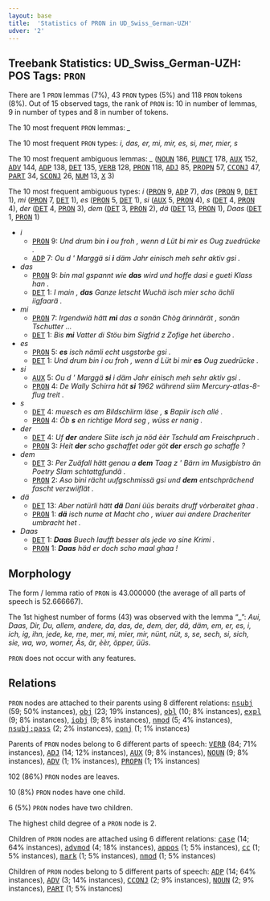 ```yaml
---
layout: base
title:  'Statistics of PRON in UD_Swiss_German-UZH'
udver: '2'
---
```


## Treebank Statistics: UD_Swiss_German-UZH: POS Tags: `PRON`

There are 1 `PRON` lemmas (7%), 43 `PRON` types (5%) and 118 `PRON` tokens (8%).
Out of 15 observed tags, the rank of `PRON` is: 10 in number of lemmas, 9 in number of types and 8 in number of tokens.

The 10 most frequent `PRON` lemmas: <em>_</em>

The 10 most frequent `PRON` types:  <em>i, das, er, mi, mir, es, si, mer, mier, s</em>

The 10 most frequent ambiguous lemmas: <em>_</em> (<tt><a href="gsw_uzh-pos-NOUN.html">NOUN</a></tt> 186, <tt><a href="gsw_uzh-pos-PUNCT.html">PUNCT</a></tt> 178, <tt><a href="gsw_uzh-pos-AUX.html">AUX</a></tt> 152, <tt><a href="gsw_uzh-pos-ADV.html">ADV</a></tt> 144, <tt><a href="gsw_uzh-pos-ADP.html">ADP</a></tt> 138, <tt><a href="gsw_uzh-pos-DET.html">DET</a></tt> 135, <tt><a href="gsw_uzh-pos-VERB.html">VERB</a></tt> 128, <tt><a href="gsw_uzh-pos-PRON.html">PRON</a></tt> 118, <tt><a href="gsw_uzh-pos-ADJ.html">ADJ</a></tt> 85, <tt><a href="gsw_uzh-pos-PROPN.html">PROPN</a></tt> 57, <tt><a href="gsw_uzh-pos-CCONJ.html">CCONJ</a></tt> 47, <tt><a href="gsw_uzh-pos-PART.html">PART</a></tt> 34, <tt><a href="gsw_uzh-pos-SCONJ.html">SCONJ</a></tt> 26, <tt><a href="gsw_uzh-pos-NUM.html">NUM</a></tt> 13, <tt><a href="gsw_uzh-pos-X.html">X</a></tt> 3)

The 10 most frequent ambiguous types:  <em>i</em> (<tt><a href="gsw_uzh-pos-PRON.html">PRON</a></tt> 9, <tt><a href="gsw_uzh-pos-ADP.html">ADP</a></tt> 7), <em>das</em> (<tt><a href="gsw_uzh-pos-PRON.html">PRON</a></tt> 9, <tt><a href="gsw_uzh-pos-DET.html">DET</a></tt> 1), <em>mi</em> (<tt><a href="gsw_uzh-pos-PRON.html">PRON</a></tt> 7, <tt><a href="gsw_uzh-pos-DET.html">DET</a></tt> 1), <em>es</em> (<tt><a href="gsw_uzh-pos-PRON.html">PRON</a></tt> 5, <tt><a href="gsw_uzh-pos-DET.html">DET</a></tt> 1), <em>si</em> (<tt><a href="gsw_uzh-pos-AUX.html">AUX</a></tt> 5, <tt><a href="gsw_uzh-pos-PRON.html">PRON</a></tt> 4), <em>s</em> (<tt><a href="gsw_uzh-pos-DET.html">DET</a></tt> 4, <tt><a href="gsw_uzh-pos-PRON.html">PRON</a></tt> 4), <em>der</em> (<tt><a href="gsw_uzh-pos-DET.html">DET</a></tt> 4, <tt><a href="gsw_uzh-pos-PRON.html">PRON</a></tt> 3), <em>dem</em> (<tt><a href="gsw_uzh-pos-DET.html">DET</a></tt> 3, <tt><a href="gsw_uzh-pos-PRON.html">PRON</a></tt> 2), <em>dä</em> (<tt><a href="gsw_uzh-pos-DET.html">DET</a></tt> 13, <tt><a href="gsw_uzh-pos-PRON.html">PRON</a></tt> 1), <em>Daas</em> (<tt><a href="gsw_uzh-pos-DET.html">DET</a></tt> 1, <tt><a href="gsw_uzh-pos-PRON.html">PRON</a></tt> 1)


* <em>i</em>
  * <tt><a href="gsw_uzh-pos-PRON.html">PRON</a></tt> 9: <em>Und drum bin <b>i</b> ou froh , wenn d Lüt bi mir es Oug zuedrücke .</em>
  * <tt><a href="gsw_uzh-pos-ADP.html">ADP</a></tt> 7: <em>Ou d ' Marggä si <b>i</b> däm Jahr einisch meh sehr aktiv gsi .</em>
* <em>das</em>
  * <tt><a href="gsw_uzh-pos-PRON.html">PRON</a></tt> 9: <em>bin mal gspannt wie <b>das</b> wird und hoffe dasi e gueti Klass han .</em>
  * <tt><a href="gsw_uzh-pos-DET.html">DET</a></tt> 1: <em>I main , <b>das</b> Ganze letscht Wuchä isch mier scho ächli iigfaarä .</em>
* <em>mi</em>
  * <tt><a href="gsw_uzh-pos-PRON.html">PRON</a></tt> 7: <em>Irgendwiä hätt <b>mi</b> das a sonän Chòg ärinnärät , sonän Tschutter ...</em>
  * <tt><a href="gsw_uzh-pos-DET.html">DET</a></tt> 1: <em>Bis <b>mi</b> Vatter di Stöu bim Sigfrid z Zofige het übercho .</em>
* <em>es</em>
  * <tt><a href="gsw_uzh-pos-PRON.html">PRON</a></tt> 5: <em><b>es</b> isch nämli echt usgstorbe gsi .</em>
  * <tt><a href="gsw_uzh-pos-DET.html">DET</a></tt> 1: <em>Und drum bin i ou froh , wenn d Lüt bi mir <b>es</b> Oug zuedrücke .</em>
* <em>si</em>
  * <tt><a href="gsw_uzh-pos-AUX.html">AUX</a></tt> 5: <em>Ou d ' Marggä <b>si</b> i däm Jahr einisch meh sehr aktiv gsi .</em>
  * <tt><a href="gsw_uzh-pos-PRON.html">PRON</a></tt> 4: <em>De Wally Schirra hät <b>si</b> 1962 während siim Mercury-atlas-8-flug treit .</em>
* <em>s</em>
  * <tt><a href="gsw_uzh-pos-DET.html">DET</a></tt> 4: <em>muesch es am Bildschììrm läse , <b>s</b> Bapiir isch allé .</em>
  * <tt><a href="gsw_uzh-pos-PRON.html">PRON</a></tt> 4: <em>Öb <b>s</b> en richtige Mord seg , wüss er nanig .</em>
* <em>der</em>
  * <tt><a href="gsw_uzh-pos-DET.html">DET</a></tt> 4: <em>Uf <b>der</b> andere Siite isch ja nöd èèr Tschuld am Freischpruch .</em>
  * <tt><a href="gsw_uzh-pos-PRON.html">PRON</a></tt> 3: <em>Heit <b>der</b> scho gschaffet oder göt <b>der</b> ersch go schaffe ?</em>
* <em>dem</em>
  * <tt><a href="gsw_uzh-pos-DET.html">DET</a></tt> 3: <em>Per Zuäfall hätt genau a <b>dem</b> Taag z ' Bärn im Musigbistro än Poetry Slam schtattgfundä .</em>
  * <tt><a href="gsw_uzh-pos-PRON.html">PRON</a></tt> 2: <em>Aso bini rächt uufgschmissä gsi und <b>dem</b> entschprächend fascht verzwiiflät .</em>
* <em>dä</em>
  * <tt><a href="gsw_uzh-pos-DET.html">DET</a></tt> 13: <em>Aber natürli hätt <b>dä</b> Dani üüs beraits druff vòrberaitet ghaa .</em>
  * <tt><a href="gsw_uzh-pos-PRON.html">PRON</a></tt> 1: <em><b>dä</b> isch nume at Macht cho , wiuer aui andere Dracheriter umbracht het .</em>
* <em>Daas</em>
  * <tt><a href="gsw_uzh-pos-DET.html">DET</a></tt> 1: <em><b>Daas</b> Buech laufft besser als jede vo sine Krimi .</em>
  * <tt><a href="gsw_uzh-pos-PRON.html">PRON</a></tt> 1: <em><b>Daas</b> häd er doch scho maal ghaa !</em>

## Morphology

The form / lemma ratio of `PRON` is 43.000000 (the average of all parts of speech is 52.666667).

The 1st highest number of forms (43) was observed with the lemma “_”: <em>Aui, Daas, Dir, Du, allem, andere, da, das, de, dem, der, dä, däm, em, er, es, i, ich, ig, ihn, jede, ke, me, mer, mi, mier, mir, nünt, nüt, s, se, sech, si, sich, sie, wa, wo, womer, Äs, är, èèr, öpper, üüs</em>.

`PRON` does not occur with any features.


## Relations

`PRON` nodes are attached to their parents using 8 different relations: <tt><a href="gsw_uzh-dep-nsubj.html">nsubj</a></tt> (59; 50% instances), <tt><a href="gsw_uzh-dep-obj.html">obj</a></tt> (23; 19% instances), <tt><a href="gsw_uzh-dep-obl.html">obl</a></tt> (10; 8% instances), <tt><a href="gsw_uzh-dep-expl.html">expl</a></tt> (9; 8% instances), <tt><a href="gsw_uzh-dep-iobj.html">iobj</a></tt> (9; 8% instances), <tt><a href="gsw_uzh-dep-nmod.html">nmod</a></tt> (5; 4% instances), <tt><a href="gsw_uzh-dep-nsubj-pass.html">nsubj:pass</a></tt> (2; 2% instances), <tt><a href="gsw_uzh-dep-conj.html">conj</a></tt> (1; 1% instances)

Parents of `PRON` nodes belong to 6 different parts of speech: <tt><a href="gsw_uzh-pos-VERB.html">VERB</a></tt> (84; 71% instances), <tt><a href="gsw_uzh-pos-ADJ.html">ADJ</a></tt> (14; 12% instances), <tt><a href="gsw_uzh-pos-AUX.html">AUX</a></tt> (9; 8% instances), <tt><a href="gsw_uzh-pos-NOUN.html">NOUN</a></tt> (9; 8% instances), <tt><a href="gsw_uzh-pos-ADV.html">ADV</a></tt> (1; 1% instances), <tt><a href="gsw_uzh-pos-PROPN.html">PROPN</a></tt> (1; 1% instances)

102 (86%) `PRON` nodes are leaves.

10 (8%) `PRON` nodes have one child.

6 (5%) `PRON` nodes have two children.

The highest child degree of a `PRON` node is 2.

Children of `PRON` nodes are attached using 6 different relations: <tt><a href="gsw_uzh-dep-case.html">case</a></tt> (14; 64% instances), <tt><a href="gsw_uzh-dep-advmod.html">advmod</a></tt> (4; 18% instances), <tt><a href="gsw_uzh-dep-appos.html">appos</a></tt> (1; 5% instances), <tt><a href="gsw_uzh-dep-cc.html">cc</a></tt> (1; 5% instances), <tt><a href="gsw_uzh-dep-mark.html">mark</a></tt> (1; 5% instances), <tt><a href="gsw_uzh-dep-nmod.html">nmod</a></tt> (1; 5% instances)

Children of `PRON` nodes belong to 5 different parts of speech: <tt><a href="gsw_uzh-pos-ADP.html">ADP</a></tt> (14; 64% instances), <tt><a href="gsw_uzh-pos-ADV.html">ADV</a></tt> (3; 14% instances), <tt><a href="gsw_uzh-pos-CCONJ.html">CCONJ</a></tt> (2; 9% instances), <tt><a href="gsw_uzh-pos-NOUN.html">NOUN</a></tt> (2; 9% instances), <tt><a href="gsw_uzh-pos-PART.html">PART</a></tt> (1; 5% instances)

